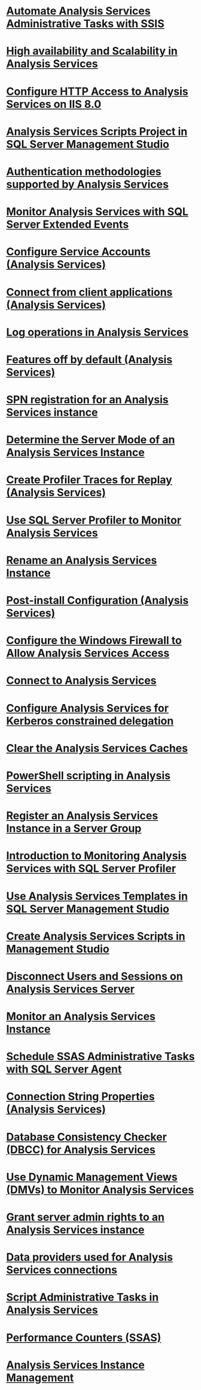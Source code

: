 # [Automate Analysis Services Administrative Tasks with SSIS](automate-analysis-services-administrative-tasks-with-ssis.md)
# [High availability and Scalability in Analysis Services](high-availability-and-scalability-in-analysis-services.md)
# [Configure HTTP Access to Analysis Services on IIS 8.0](configure-http-access-to-analysis-services-on-iis-8.0.md)
# [Analysis Services Scripts Project in SQL Server Management Studio](analysis-services-scripts-project-in-sql-server-management-studio.md)
# [Authentication methodologies supported by Analysis Services](authentication-methodologies-supported-by-analysis-services.md)
# [Monitor Analysis Services with SQL Server Extended Events](monitor-analysis-services-with-sql-server-extended-events.md)
# [Configure Service Accounts (Analysis Services)](configure-service-accounts-analysis-services.md)
# [Connect from client applications (Analysis Services)](connect-from-client-applications-analysis-services.md)
# [Log operations in Analysis Services](log-operations-in-analysis-services.md)
# [Features off by default (Analysis Services)](features-off-by-default-analysis-services.md)
# [SPN registration for an Analysis Services instance](spn-registration-for-an-analysis-services-instance.md)
# [Determine the Server Mode of an Analysis Services Instance](determine-the-server-mode-of-an-analysis-services-instance.md)
# [Create Profiler Traces for Replay (Analysis Services)](create-profiler-traces-for-replay-analysis-services.md)
# [Use SQL Server Profiler to Monitor Analysis Services](use-sql-server-profiler-to-monitor-analysis-services.md)
# [Rename an Analysis Services Instance](rename-an-analysis-services-instance.md)
# [Post-install Configuration (Analysis Services)](post-install-configuration-analysis-services.md)
# [Configure the Windows Firewall to Allow Analysis Services Access](configure-the-windows-firewall-to-allow-analysis-services-access.md)
# [Connect to Analysis Services](connect-to-analysis-services.md)
# [Configure Analysis Services for Kerberos constrained delegation](configure-analysis-services-for-kerberos-constrained-delegation.md)
# [Clear the Analysis Services Caches](clear-the-analysis-services-caches.md)
# [PowerShell scripting in Analysis Services](powershell-scripting-in-analysis-services.md)
# [Register an Analysis Services Instance in a Server Group](register-an-analysis-services-instance-in-a-server-group.md)
# [Introduction to Monitoring Analysis Services with SQL Server Profiler](introduction-to-monitoring-analysis-services-with-sql-server-profiler.md)
# [Use Analysis Services Templates in SQL Server Management Studio](use-analysis-services-templates-in-sql-server-management-studio.md)
# [Create Analysis Services Scripts in Management Studio](create-analysis-services-scripts-in-management-studio.md)
# [Disconnect Users and Sessions on Analysis Services Server](disconnect-users-and-sessions-on-analysis-services-server.md)
# [Monitor an Analysis Services Instance](monitor-an-analysis-services-instance.md)
# [Schedule SSAS Administrative Tasks with SQL Server Agent](schedule-ssas-administrative-tasks-with-sql-server-agent.md)
# [Connection String Properties (Analysis Services)](connection-string-properties-analysis-services.md)
# [Database Consistency Checker (DBCC) for Analysis Services](database-consistency-checker-dbcc-for-analysis-services.md)
# [Use Dynamic Management Views (DMVs) to Monitor Analysis Services](use-dynamic-management-views-dmvs-to-monitor-analysis-services.md)
# [Grant server admin rights to an  Analysis Services instance](grant-server-admin-rights-to-an-analysis-services-instance.md)
# [Data providers used for Analysis Services connections](data-providers-used-for-analysis-services-connections.md)
# [Script Administrative Tasks in Analysis Services](script-administrative-tasks-in-analysis-services.md)
# [Performance Counters (SSAS)](performance-counters-ssas.md)
# [Analysis Services Instance Management](analysis-services-instance-management.md)
